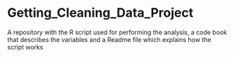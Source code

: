 Getting_Cleaning_Data_Project
=============================

A repository with the R script used for performing the analysis, a code book that describes the variables and a Readme file which explains how the script works
